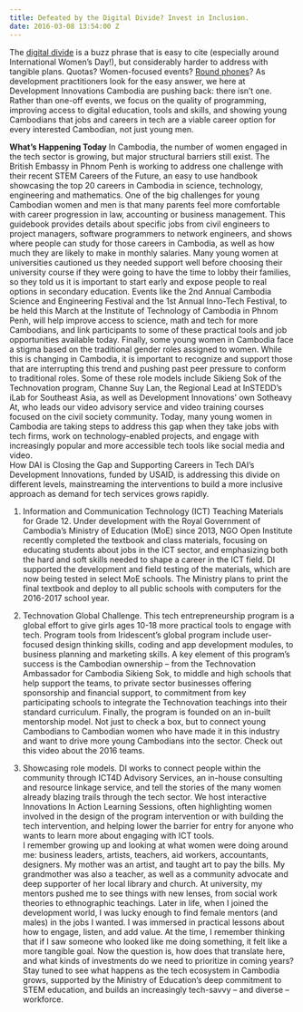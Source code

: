 ```yaml
---
title: Defeated by the Digital Divide? Invest in Inclusion.
date: 2016-03-08 13:54:00 Z
---
```


The [digital divide](https://en.wikipedia.org/wiki/Digital_divide) is a buzz phrase that is easy to cite (especially around International Women’s Day!), but considerably harder to address with tangible plans. Quotas?  Women-focused events? [Round phones](http://www.telegraph.co.uk/technology/2016/03/01/would-you-buy-this-non-rectangular-smartphone-for-women/)? As development practitioners look for the easy answer, we here at Development Innovations Cambodia are pushing back: there isn’t one. Rather than one-off events, we focus on the quality of programming, improving access to digital education, tools and skills, and showing young Cambodians that jobs and careers in tech are a viable career option for every interested Cambodian, not just young men.

**What’s Happening Today**
In Cambodia, the number of women engaged in the tech sector is growing, but major structural barriers still exist. The British Embassy in Phnom Penh is working to address one challenge with their recent STEM Careers of the Future, an easy to use handbook showcasing the top 20 careers in Cambodia in science, technology, engineering and mathematics. One of the big challenges for young Cambodian women and men is that many parents feel more comfortable with career progression in law, accounting or business management. This guidebook provides details about specific jobs from civil engineers to project managers, software programmers to network engineers, and shows where people can study for those careers in Cambodia, as well as how much they are likely to make in monthly salaries. Many young women at universities cautioned us they needed support well before choosing their university course if they were going to have the time to lobby their families, so they told us it is important to start early and expose people to real options in secondary education. Events like the 2nd Annual Cambodia Science and Engineering Festival and the 1st Annual Inno-Tech Festival, to be held this March at the Institute of Technology of Cambodia in Phnom Penh, will help improve access to science, math and tech for more Cambodians, and link participants to some of these practical tools and job opportunities available today. Finally, some young women in Cambodia face a stigma based on the traditional gender roles assigned to women. While this is changing in Cambodia, it is important to recognize and support those that are interrupting this trend and pushing past peer pressure to conform to traditional roles. Some of these role models include Sikieng Sok of the Technovation program, Channe Suy Lan, the Regional Lead at InSTEDD’s iLab for Southeast Asia, as well as Development Innovations’ own Sotheavy At, who leads our video advisory service and video training courses focused on the civil society community.
Today, many young women in Cambodia are taking steps to address this gap when they take jobs with tech firms, work on technology-enabled projects, and engage with increasingly popular and more accessible tech tools like social media and video.\
How DAI is Closing the Gap and Supporting Careers in Tech
DAI’s Development Innovations, funded by USAID, is addressing this divide on different levels, mainstreaming the interventions to build a more inclusive approach as demand for tech services grows rapidly.

1. Information and Communication Technology (ICT) Teaching Materials for Grade 12. Under development with the Royal Government of Cambodia’s Ministry of Education (MoE) since 2013, NGO Open Institute recently completed the textbook and class materials, focusing on educating students about jobs in the ICT sector, and emphasizing both the hard and soft skills needed to shape a career in the ICT field. DI supported the development and field testing of the materials, which are now being tested in select MoE schools. The Ministry plans to print the final textbook and deploy to all public schools with computers for the 2016-2017 school year.

2. Technovation Global Challenge. This tech entrepreneurship program is a global effort to give girls ages 10-18 more practical tools to engage with tech. Program tools from Iridescent’s global program include user-focused design thinking skills, coding and app development modules, to business planning and marketing skills. A key element of this program’s success is the Cambodian ownership – from the Technovation Ambassador for Cambodia Sikieng Sok, to middle and high schools that help support the teams, to private sector businesses offering sponsorship and financial support, to commitment from key participating schools to integrate the Technovation teachings into their standard curriculum. Finally, the program is founded on an in-built mentorship model. Not just to check a box, but to connect young Cambodians to Cambodian women who have made it in this industry and want to drive more young Cambodians into the sector. Check out this video about the 2016 teams.

3. Showcasing role models.  DI works to connect people within the community through ICT4D Advisory Services, an in-house consulting and resource linkage service, and tell the stories of the many women already blazing trails through the tech sector. We host interactive Innovations In Action Learning Sessions, often highlighting women involved in the design of the program intervention or with building the tech intervention, and helping lower the barrier for entry for anyone who wants to learn more about engaging with ICT tools.\
   I remember growing up and looking at what women were doing around me: business leaders, artists, teachers, aid workers, accountants, designers. My mother was an artist, and taught art to pay the bills. My grandmother was also a teacher, as well as a community advocate and deep supporter of her local library and church. At university, my mentors pushed me to see things with new lenses, from social work theories to ethnographic teachings. Later in life, when I joined the development world, I was lucky enough to find female mentors (and males) in the jobs I wanted. I was immersed in practical lessons about how to engage, listen, and add value. At the time, I remember thinking that if I saw someone who looked like me doing something, it felt like a more tangible goal. Now the question is, how does that translate here, and what kinds of investments do we need to prioritize in coming years? Stay tuned to see what happens as the tech ecosystem in Cambodia grows, supported by the Ministry of Education’s deep commitment to STEM education, and builds an increasingly tech-savvy – and diverse – workforce.